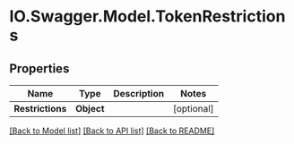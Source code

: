 # IO.Swagger.Model.TokenRestrictions
## Properties

Name | Type | Description | Notes
------------ | ------------- | ------------- | -------------
**Restrictions** | **Object** |  | [optional] 

[[Back to Model list]](../README.md#documentation-for-models) [[Back to API list]](../README.md#documentation-for-api-endpoints) [[Back to README]](../README.md)

